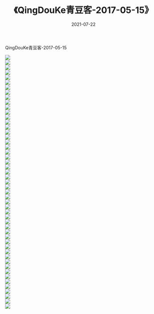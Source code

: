 ﻿---
layout: post
title:  《QingDouKe青豆客-2017-05-15》
date:   2021-07-22
img: http://img.660000.xyz/Sharelink/网络美图/2021/QingDouKe青豆客-2017-05-15/000.jpg
categories: [美女, 清纯, 唯美]
---

QingDouKe青豆客-2017-05-15

  ![](http://img.660000.xyz/Sharelink/网络美图/2021/QingDouKe青豆客-2017-05-15/001.jpg) <br> ![](http://img.660000.xyz/Sharelink/网络美图/2021/QingDouKe青豆客-2017-05-15/002.jpg) <br> ![](http://img.660000.xyz/Sharelink/网络美图/2021/QingDouKe青豆客-2017-05-15/003.jpg) <br> ![](http://img.660000.xyz/Sharelink/网络美图/2021/QingDouKe青豆客-2017-05-15/004.jpg) <br> ![](http://img.660000.xyz/Sharelink/网络美图/2021/QingDouKe青豆客-2017-05-15/005.jpg) <br> ![](http://img.660000.xyz/Sharelink/网络美图/2021/QingDouKe青豆客-2017-05-15/006.jpg) <br> ![](http://img.660000.xyz/Sharelink/网络美图/2021/QingDouKe青豆客-2017-05-15/007.jpg) <br> ![](http://img.660000.xyz/Sharelink/网络美图/2021/QingDouKe青豆客-2017-05-15/008.jpg) <br> ![](http://img.660000.xyz/Sharelink/网络美图/2021/QingDouKe青豆客-2017-05-15/009.jpg) <br> ![](http://img.660000.xyz/Sharelink/网络美图/2021/QingDouKe青豆客-2017-05-15/010.jpg) <br> ![](http://img.660000.xyz/Sharelink/网络美图/2021/QingDouKe青豆客-2017-05-15/011.jpg) <br> ![](http://img.660000.xyz/Sharelink/网络美图/2021/QingDouKe青豆客-2017-05-15/012.jpg) <br> ![](http://img.660000.xyz/Sharelink/网络美图/2021/QingDouKe青豆客-2017-05-15/013.jpg) <br> ![](http://img.660000.xyz/Sharelink/网络美图/2021/QingDouKe青豆客-2017-05-15/014.jpg) <br> ![](http://img.660000.xyz/Sharelink/网络美图/2021/QingDouKe青豆客-2017-05-15/015.jpg) <br> ![](http://img.660000.xyz/Sharelink/网络美图/2021/QingDouKe青豆客-2017-05-15/016.jpg) <br> ![](http://img.660000.xyz/Sharelink/网络美图/2021/QingDouKe青豆客-2017-05-15/017.jpg) <br> ![](http://img.660000.xyz/Sharelink/网络美图/2021/QingDouKe青豆客-2017-05-15/018.jpg) <br> ![](http://img.660000.xyz/Sharelink/网络美图/2021/QingDouKe青豆客-2017-05-15/019.jpg) <br> ![](http://img.660000.xyz/Sharelink/网络美图/2021/QingDouKe青豆客-2017-05-15/020.jpg) <br> ![](http://img.660000.xyz/Sharelink/网络美图/2021/QingDouKe青豆客-2017-05-15/021.jpg) <br> ![](http://img.660000.xyz/Sharelink/网络美图/2021/QingDouKe青豆客-2017-05-15/022.jpg) <br> ![](http://img.660000.xyz/Sharelink/网络美图/2021/QingDouKe青豆客-2017-05-15/023.jpg) <br> ![](http://img.660000.xyz/Sharelink/网络美图/2021/QingDouKe青豆客-2017-05-15/024.jpg) <br> ![](http://img.660000.xyz/Sharelink/网络美图/2021/QingDouKe青豆客-2017-05-15/025.jpg) <br> ![](http://img.660000.xyz/Sharelink/网络美图/2021/QingDouKe青豆客-2017-05-15/026.jpg) <br> ![](http://img.660000.xyz/Sharelink/网络美图/2021/QingDouKe青豆客-2017-05-15/027.jpg) <br> ![](http://img.660000.xyz/Sharelink/网络美图/2021/QingDouKe青豆客-2017-05-15/028.jpg) <br> ![](http://img.660000.xyz/Sharelink/网络美图/2021/QingDouKe青豆客-2017-05-15/029.jpg) <br> ![](http://img.660000.xyz/Sharelink/网络美图/2021/QingDouKe青豆客-2017-05-15/030.jpg) <br> ![](http://img.660000.xyz/Sharelink/网络美图/2021/QingDouKe青豆客-2017-05-15/031.jpg) <br> ![](http://img.660000.xyz/Sharelink/网络美图/2021/QingDouKe青豆客-2017-05-15/032.jpg) <br> ![](http://img.660000.xyz/Sharelink/网络美图/2021/QingDouKe青豆客-2017-05-15/033.jpg) <br> ![](http://img.660000.xyz/Sharelink/网络美图/2021/QingDouKe青豆客-2017-05-15/034.jpg) <br> ![](http://img.660000.xyz/Sharelink/网络美图/2021/QingDouKe青豆客-2017-05-15/035.jpg) <br> ![](http://img.660000.xyz/Sharelink/网络美图/2021/QingDouKe青豆客-2017-05-15/036.jpg) <br> ![](http://img.660000.xyz/Sharelink/网络美图/2021/QingDouKe青豆客-2017-05-15/037.jpg) <br> ![](http://img.660000.xyz/Sharelink/网络美图/2021/QingDouKe青豆客-2017-05-15/038.jpg) <br> ![](http://img.660000.xyz/Sharelink/网络美图/2021/QingDouKe青豆客-2017-05-15/039.jpg) <br> ![](http://img.660000.xyz/Sharelink/网络美图/2021/QingDouKe青豆客-2017-05-15/040.jpg) <br> ![](http://img.660000.xyz/Sharelink/网络美图/2021/QingDouKe青豆客-2017-05-15/041.jpg) <br> ![](http://img.660000.xyz/Sharelink/网络美图/2021/QingDouKe青豆客-2017-05-15/042.jpg) <br> ![](http://img.660000.xyz/Sharelink/网络美图/2021/QingDouKe青豆客-2017-05-15/043.jpg) <br> ![](http://img.660000.xyz/Sharelink/网络美图/2021/QingDouKe青豆客-2017-05-15/044.jpg) <br> ![](http://img.660000.xyz/Sharelink/网络美图/2021/QingDouKe青豆客-2017-05-15/045.jpg) <br> ![](http://img.660000.xyz/Sharelink/网络美图/2021/QingDouKe青豆客-2017-05-15/046.jpg) <br> ![](http://img.660000.xyz/Sharelink/网络美图/2021/QingDouKe青豆客-2017-05-15/047.jpg) <br> ![](http://img.660000.xyz/Sharelink/网络美图/2021/QingDouKe青豆客-2017-05-15/048.jpg) <br> ![](http://img.660000.xyz/Sharelink/网络美图/2021/QingDouKe青豆客-2017-05-15/049.jpg) <br> ![](http://img.660000.xyz/Sharelink/网络美图/2021/QingDouKe青豆客-2017-05-15/050.jpg) <br> ![](http://img.660000.xyz/Sharelink/网络美图/2021/QingDouKe青豆客-2017-05-15/051.jpg) <br>